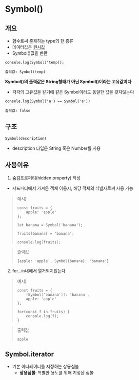 # Symbol()

## 개요
- 함수로써 존재하는 type의 한 종류
- 데이터값은 [원시값](https://developer.mozilla.org/ko/docs/Glossary/Primitive)
- Symbol()값을 반환
```
console.log(Symbol('temp));

출력값: Symbol(temp)
```
**Symbol()의 출력값은 String형태가 아닌 Symbol()이라는 고유값이다**
- 각각의 고유값을 같기에 같은 Symbol이라도 동일한 값을 갖지않는다
```
console.log(Symbol('a') == Symbol('a'))

출력값: false
```

## 구조
```
Symbol(description)
```
- description 타입은 String 혹은 Number를 사용

## 사용이유
1. 숨김프로퍼티(hidden property) 작성
- 서드파티에서 가져온 객체 이용시, 해당 객체의 식별자로써 사용 가능

> 예시)
> ```
> const fruits = {
>     apple: 'apple'
> };
>
> let banana = Symbol('banana');
>
> fruits[banana] = 'banana';
>
> console.log(fruits);
> ```

> 출력값
> ```
> {apple: 'apple', Symbol(banana): 'banana'}
> ```

2. for...in내에서 열거되지않는다
> 예시)
> ```
> const fruits = {
>     [Symbol('banana')]: 'banana',
>     apple: 'apple'
> };
>
> for(const f in fruits) {
>     console.log(f);
> }
> ```

> 출력값
> ```
> apple
> ```

## Symbol.iterator
- 기본 이터레이터를 지정하는 상용심볼
    - **상용심볼**: 특별한 용도를 위해 지정된 심볼
